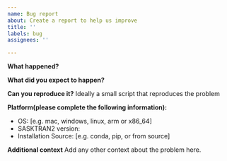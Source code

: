 ```yaml
---
name: Bug report
about: Create a report to help us improve
title: ''
labels: bug
assignees: ''

---
```


**What happened?**

**What did you expect to happen?**

**Can you reproduce it?**
Ideally a small script that reproduces the problem

**Platform(please complete the following information):**
 - OS: [e.g. mac, windows, linux, arm or x86_64]
 - SASKTRAN2 version: 
 - Installation Source: [e.g. conda, pip, or from source]

**Additional context**
Add any other context about the problem here.
